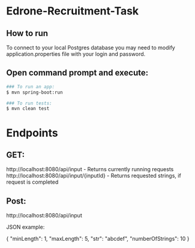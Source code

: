 # Edrone-Recruitment-Task

## How to run

To connect to your local Postgres database you may need to modify application.properties file with your login and password.

## Open command prompt and execute:

```bash
### To run an app:
$ mvn spring-boot:run

### To run tests:
$ mvn clean test
```

# Endpoints

## GET:

http://localhost:8080/api/input - Returns currently running requests
http://localhost:8080/api/input/{inputId} - Returns requested strings, if request is completed

## Post:

http://localhost:8080/api/input

JSON example:

{
    "minLength": 1,
    "maxLength": 5,
    "str": "abcdef",
    "numberOfStrings": 10
}
